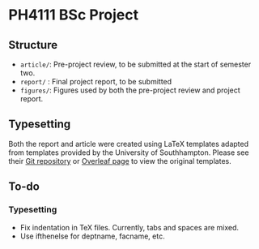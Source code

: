 # PH4111 BSc Project

## Structure
- `article/`: Pre-project review, to be submitted at the start of semester two.
- `report/` : Final project report, to be submitted 
- `figures/`: Figures used by both the pre-project review and project report.

## Typesetting
Both the report and article were created using LaTeX templates adapted from templates provided by the University of Southhampton. Please see their [Git repository](https://git.soton.ac.uk/el7g15/uos-latex-template) or [Overleaf page](https://www.overleaf.com/edu/southampton) to view the original templates.

## To-do
### Typesetting
- Fix indentation in TeX files. Currently, tabs and spaces are mixed.
- Use ifthenelse for deptname, facname, etc.
